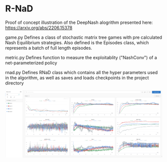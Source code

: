 # R-NaD
Proof of concept illustration of the DeepNash alogrithm presented here:
https://arxiv.org/abs/2206.15378

game.py
Defines a class of stochastic matrix tree games with pre calculated Nash Equilibrium strategies.
Also defined is the Episodes class, which represents a batch of full length episodes.

metric.py
Defines function to measure the exploitablity ("NashConv") of a net-parameterized policy

rnad.py
Defines RNaD class which contains all the hyper parameters used in the algorithm, as well as saves and loads checkpoints in the project directory

![Alt text](logs.png?raw=true "Title")